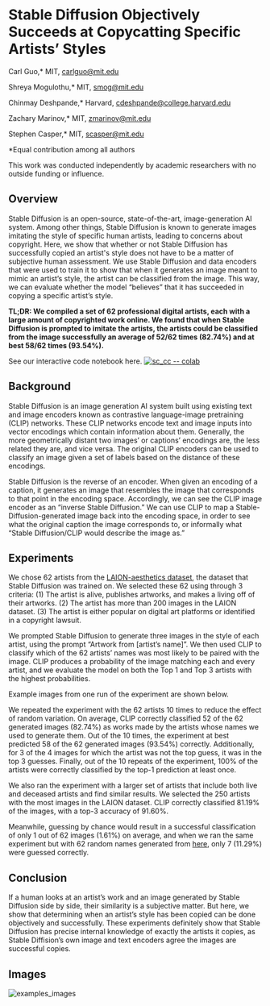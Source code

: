 # Stable Diffusion Objectively Succeeds at Copycatting Specific Artists’ Styles

Carl Guo,* MIT, [carlguo@mit.edu](carlguo@mit.edu) 

Shreya Mogulothu,* MIT, [smog@mit.edu](smog@mit.edu) 

Chinmay Deshpande,* Harvard, [cdeshpande@college.harvard.edu](cdeshpande@college.harvard.edu)

Zachary Marinov,* MIT, [zmarinov@mit.edu](zmarinov@mit.edu)

Stephen Casper,* MIT, [scasper@mit.edu](scasper@mit.edu)

*Equal contribution among all authors

This work was conducted independently by academic researchers with no outside funding or influence. 

## Overview

Stable Diffusion is an open-source, state-of-the-art, image-generation AI system. Among other things, Stable Diffusion is known to generate images imitating the style of specific human artists, leading to concerns about copyright. Here, we show that whether or not Stable Diffusion has successfully copied an artist's style does not have to be a matter of subjective human assessment. We use Stable Diffusion and data encoders that were used to train it to show that when it generates an image meant to mimic an artist’s style, the artist can be classified from the image. This way, we can evaluate whether the model “believes” that it has succeeded in copying a specific artist’s style.

**TL;DR: We compiled a set of 62 professional digital artists, each with a large amount of copyrighted work online. We found that when Stable Diffusion is prompted to imitate the artists, the artists could be classified from the image successfully an average of 52/62 times (82.74%) and at best 58/62 times (93.54%).**

See our interactive code notebook here. [![sc_cc -- colab](https://colab.research.google.com/assets/colab-badge.svg)](https://colab.research.google.com/drive/1Vj2PrCTja8fxsTqpgEnk5jYvK4EFyut6#scrollTo=p-z7_LgL6Ami)

## Background

Stable Diffusion is an image generation AI system built using existing text and image encoders known as contrastive language-image pretraining (CLIP) networks. These CLIP networks encode text and image inputs into vector encodings which contain information about them. Generally, the more geometrically distant two images’ or captions’ encodings are, the less related they are, and vice versa. The original CLIP encoders can be used to classify an image given a set of labels based on the distance of these encodings. 

Stable Diffusion is the reverse of an encoder. When given an encoding of a caption, it generates an image that resembles the image that corresponds to that point in the encoding space. Accordingly, we can see the CLIP image encoder as an “inverse Stable Diffusion.”  We can use CLIP to map a Stable-Diffusion-generated image back into the encoding space, in order to see what the original caption the image corresponds to, or informally what “Stable Diffusion/CLIP would describe the image as.”

## Experiments

We chose 62 artists from the [LAION-aesthetics dataset](http://laion-aesthetic.datasette.io/), the dataset that Stable Diffusion was trained on. We selected these 62 using through 3 criteria: (1) The artist is alive, publishes artworks, and makes a living off of their artworks. (2) The artist has more than 200 images in the LAION dataset. (3) The artist is either popular on digital art platforms or identified in a copyright lawsuit.

We prompted Stable Diffusion to generate three images in the style of each artist, using the prompt “Artwork from [artist’s name]”. We then used CLIP to classify which of the 62 artists’ names was most likely to be paired with the image. CLIP produces a probability of the image matching each and every artist, and we evaluate the model on both the Top 1 and Top 3 artists with the highest probabilities.

Example images from one run of the experiment are shown below.

We repeated the experiment with the 62 artists 10 times to reduce the effect of random variation. On average, CLIP correctly classified 52 of the 62 generated images (82.74%) as works made by the artists whose names we used to generate them. Out of the 10 times, the experiment at best predicted 58 of the 62 generated images (93.54%) correctly. Additionally, for 3 of the 4 images for which the artist was not the top guess, it was in the top 3 guesses. Finally, out of the 10 repeats of the experiment, 100% of the artists were correctly classified by the top-1 prediction at least once. 

We also ran the experiment with a larger set of artists that include both live and deceased artists and find similar results. We selected the 250 artists with the most images in the LAION dataset. CLIP correctly classified 81.19% of the images, with a top-3 accuracy of 91.60%. 

Meanwhile, guessing by chance would result in a successful classification of only 1 out of 62 images (1.61%) on average, and when we ran the same experiment but with 62 random names generated from [here](https://randomwordgenerator.com/name.php), only 7 (11.29%) were guessed correctly.

## Conclusion

If a human looks at an artist’s work and an image generated by Stable Diffusion side by side, their similarity is a subjective matter. But here, we show that determining when an artist’s style has been copied can be done objectively and successfully. These experiments definitely show that Stable Diffusion has precise internal knowledge of exactly the artists it copies, as Stable Diffision’s own image and text encoders agree the images are successful copies. 

## Images

![examples_images](sd_62_artists.png)

